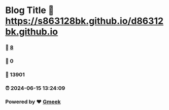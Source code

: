 # Blog Title :link: https://s863128bk.github.io/d86312bk.github.io 
### :page_facing_up: [8](https://s863128bk.github.io/d86312bk.github.io/tag.html) 
### :speech_balloon: 0 
### :hibiscus: 13901 
### :alarm_clock: 2024-06-15 13:24:09 
### Powered by :heart: [Gmeek](https://github.com/Meekdai/Gmeek)
